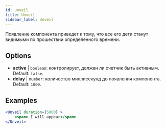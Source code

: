```yaml
---
id: unveil 
title: Unveil
sidebar_label: Unveil
---
```


Появление компонента приведет к тому, что все его дети станут видимыми по прошествии определенного времени.

## Options

* __active__ | `boolean`: контролирует, должен ли счетчик быть активным. Default: `false`.
* __delay__ | `number`: количество миллисекунд до появления компонента. Default: `1000`.


## Examples

```jsx live
<Unveil duration={5000} >
    <span> I will appear</span>
</Unveil>
```




